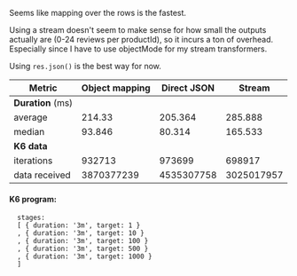 Seems like mapping over the rows is the fastest.

Using a stream doesn't seem to make sense for how small the outputs actually are (0-24 reviews per productId), so it incurs a ton of overhead. Especially since I have to use objectMode for my stream transformers.


Using `res.json()` is the best way for now.

Metric |  Object mapping | Direct JSON | Stream |
|------|-----------------|-------------|--------|
**Duration** (ms)        | 
average| 214.33          | 205.364     | 285.888|
median | 93.846          | 80.314      | 165.533|
**K6 data**|
iterations |      932713 | 973699      | 698917 |
data received|3870377239 | 4535307758  | 3025017957 


#### K6 program:

```
  stages: 
  [ { duration: '3m', target: 1 }
  , { duration: '3m', target: 10 }
  , { duration: '3m', target: 100 }
  , { duration: '3m', target: 500 }
  , { duration: '3m', target: 1000 }
  ]
```

